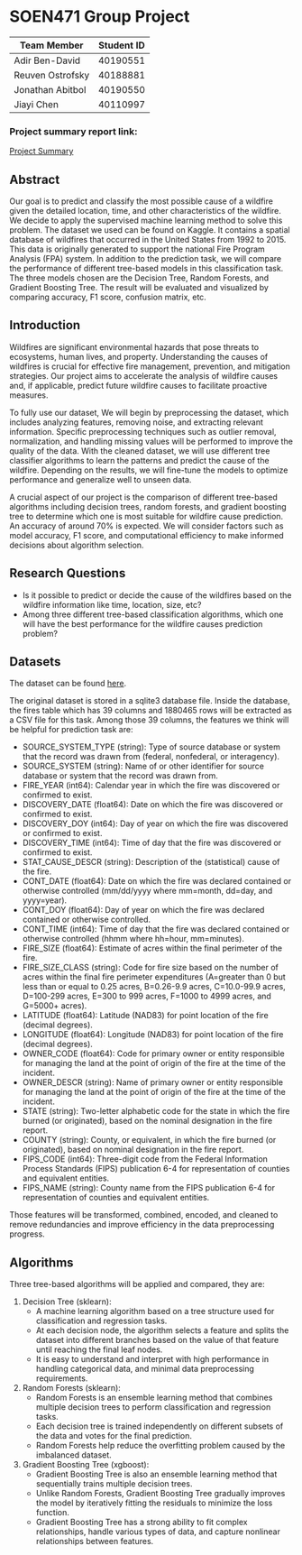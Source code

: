 # SOEN471 Group Project
| Team Member  | Student ID |
| ------------- | ------------- |
| Adir Ben-David  | 40190551  |
| Reuven Ostrofsky  | 40188881  |
| Jonathan Abitbol  | 40190550  |
| Jiayi Chen  | 40110997 |

### Project summary report link:
[Project Summary](https://docs.google.com/document/d/1sDv3xksV7pnLMhQkiMD0oe-1JXeBmPkOfG9xYf7Pmsw/edit?usp=sharing)

## Abstract
Our goal is to predict and classify the most possible cause of a wildfire given the detailed location, time, and other characteristics of the wildfire. We decide to apply the supervised machine learning method to solve this problem. The dataset we used can be found on Kaggle. It contains a spatial database of wildfires that occurred in the United States from 1992 to 2015. This data is originally generated to support the national Fire Program Analysis (FPA) system. In addition to the prediction task, we will compare the performance of different tree-based models in this classification task. The three models chosen are the Decision Tree, Random Forests, and Gradient Boosting Tree. The result will be evaluated and visualized by comparing accuracy, F1 score, confusion matrix, etc.

## Introduction
Wildfires are significant environmental hazards that pose threats to ecosystems, human lives, and property. Understanding the causes of wildfires is crucial for effective fire management, prevention, and mitigation strategies. Our project aims to accelerate the analysis of wildfire causes and, if applicable, predict future wildfire causes to facilitate proactive measures.

To fully use our dataset, We will begin by preprocessing the dataset, which includes analyzing features, removing noise, and extracting relevant information. Specific preprocessing techniques such as outlier removal, normalization, and handling missing values will be performed to improve the quality of the data. With the cleaned dataset, we will use different tree classifier algorithms to learn the patterns and predict the cause of the wildfire. Depending on the results, we will fine-tune the models to optimize performance and generalize well to unseen data. 

A crucial aspect of our project is the comparison of different tree-based algorithms including decision trees, random forests, and gradient boosting tree to determine which one is most suitable for wildfire cause prediction. An accuracy of around 70% is expected. We will consider factors such as model accuracy, F1 score, and computational efficiency to make informed decisions about algorithm selection.

## Research Questions
* Is it possible to predict or decide the cause of the wildfires based on the wildfire information like time, location, size, etc?
* Among three different tree-based classification algorithms, which one will have the best performance for the wildfire causes prediction problem?

## Datasets
The dataset can be found [here](https://www.kaggle.com/datasets/rtatman/188-million-us-wildfires/data).

The original dataset is stored in a sqlite3 database file. Inside the database, the fires table which has 39 columns and 1880465 rows will be extracted as a CSV file for this task. Among those 39 columns, the features we think will be helpful for prediction task are:
* SOURCE_SYSTEM_TYPE (string):  Type of source database or system that the record was drawn from (federal, nonfederal, or interagency).
* SOURCE_SYSTEM (string): Name of or other identifier for source database or system that the record was drawn from. 
* FIRE_YEAR (int64): Calendar year in which the fire was discovered or confirmed to exist.
* DISCOVERY_DATE (float64): Date on which the fire was discovered or confirmed to exist.
* DISCOVERY_DOY (int64): Day of year on which the fire was discovered or confirmed to exist.
* DISCOVERY_TIME (int64): Time of day that the fire was discovered or confirmed to exist.
* STAT_CAUSE_DESCR (string): Description of the (statistical) cause of the fire.
* CONT_DATE (float64): Date on which the fire was declared contained or otherwise controlled (mm/dd/yyyy where mm=month, dd=day, and yyyy=year).
* CONT_DOY (float64): Day of year on which the fire was declared contained or otherwise controlled.
* CONT_TIME (int64): Time of day that the fire was declared contained or otherwise controlled (hhmm where hh=hour, mm=minutes).
* FIRE_SIZE (float64): Estimate of acres within the final perimeter of the fire.
* FIRE_SIZE_CLASS (string): Code for fire size based on the number of acres within the final fire perimeter expenditures (A=greater than 0 but less than or equal to 0.25 acres, B=0.26-9.9 acres, C=10.0-99.9 acres, D=100-299 acres, E=300 to 999 acres, F=1000 to 4999 acres, and G=5000+ acres).
* LATITUDE (float64): Latitude (NAD83) for point location of the fire (decimal degrees).
* LONGITUDE (float64): Longitude (NAD83) for point location of the fire (decimal degrees).
* OWNER_CODE (float64): Code for primary owner or entity responsible for managing the land at the point of origin of the fire at the time of the incident.
* OWNER_DESCR (string): Name of primary owner or entity responsible for managing the land at the point of origin of the fire at the time of the incident.
* STATE (string): Two-letter alphabetic code for the state in which the fire burned (or originated), based on the nominal designation in the fire report.
* COUNTY (string): County, or equivalent, in which the fire burned (or originated), based on nominal designation in the fire report.
* FIPS_CODE (int64): Three-digit code from the Federal Information Process Standards (FIPS) publication 6-4 for representation of counties and equivalent entities.
* FIPS_NAME (string): County name from the FIPS publication 6-4 for representation of counties and equivalent entities.

Those features will be transformed, combined, encoded, and cleaned to remove redundancies and improve efficiency in the data preprocessing progress.

## Algorithms
Three tree-based algorithms will be applied and compared, they are:
1. Decision Tree (sklearn):
    * A machine learning algorithm based on a tree structure used for classification and regression tasks.
    * At each decision node, the algorithm selects a feature and splits the dataset into different branches based on the value of that feature until reaching the final leaf nodes.
    * It is easy to understand and interpret with high performance in handling categorical data, and minimal data preprocessing requirements.
2. Random Forests (sklearn):
    * Random Forests is an ensemble learning method that combines multiple decision trees to perform classification and regression tasks.
    * Each decision tree is trained independently on different subsets of the data and votes for the final prediction.
    * Random Forests help reduce the overfitting problem caused by the imbalanced dataset.
3. Gradient Boosting Tree (xgboost):
    * Gradient Boosting Tree is also an ensemble learning method that sequentially trains multiple decision trees.
    * Unlike Random Forests, Gradient Boosting Tree gradually improves the model by iteratively fitting the residuals to minimize the loss function.
    * Gradient Boosting Tree has a strong ability to fit complex relationships, handle various types of data, and capture nonlinear relationships between features.
  





